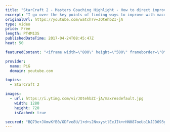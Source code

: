 ```yaml
---
title: "StarCraft 2 - Masters Coaching Highlight - How to direct improvement with macro play"
excerpt: "I go over the key points of finding ways to improve with macro play: Looking at 1) Macro, 2) Scouting, 3) Understanding other races builds and tells 4)  -- Watch live at https://www.twitch.tv/x5_pig"
originalUrl: https://youtube.com/watch?v=JOtehbZI-jA
type: video
price: Free
length: PT4M13S
publishedDateTime: 2017-04-24T08:45:47Z
heat: 50

featuredContent: "<iframe width=\"800\" height=\"500\" frameborder=\"0\" src=\"https://www.youtube.com/embed/JOtehbZI-jA\" allow=\"accelerometer; autoplay; encrypted-media; gyroscope; picture-in-picture\" allowfullscreen></iframe>"

provider:
  name: PiG
  domain: youtube.com

topics:
  - StarCraft 2

images:
  - url: https://i.ytimg.com/vi/JOtehbZI-jA/maxresdefault.jpg
    width: 1280
    height: 720
    isCached: true

secured: "BQ79e+JXmvKfB0/GDFve8U/1+d+s2NvxystlEeJIk+rHN087oeUo1kJJD693gUAkE0YkX6cpqvOhOdVg/GQpWNN2rpELnElooLekRv8H/B1BP0m/9YMiqvSJAaE9aXJGijqlOidcb/FlVuHd3MfwS2zyJIfo48l0jmSip1cLRgat0NyE3s5F2elH+VSR3SInOPkCUel3LRi6acSLgp+TOKMclxlGzs8FxBnNBu6lF3sp8sRNyuJpwpkkyRtvkLfN5cDPdiwkA9W0nitUVb4xQYaM7gVk7RXqe1XvfcVh84xuil/TFZ6cJNA+gzQNHIGvBBUUAqFUuHg0iT6Fq4ufm0evpmlSUQpRFXq8CcCjMMMCkYMe+yf8DKnEFcRvCNRz9dVBISzz4gaE8oU+lMYB2yfz6uCalrUeN11D4pgphLY=;J9Bkj5ls1OdZUgo974ZS+Q=="
---
```



